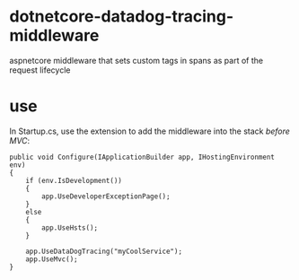 # dotnetcore-datadog-tracing-middleware
aspnetcore middleware that sets custom tags in spans as part of the request lifecycle


# use
In Startup.cs, use the extension to add the middleware into the stack *before MVC*:
```
public void Configure(IApplicationBuilder app, IHostingEnvironment env)
{
    if (env.IsDevelopment())
    {
        app.UseDeveloperExceptionPage();
    }
    else
    {
        app.UseHsts();
    }

    app.UseDataDogTracing("myCoolService");
    app.UseMvc();
}
```
